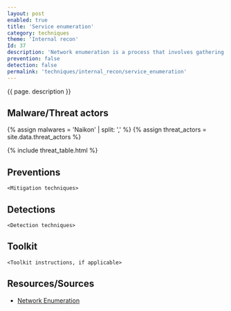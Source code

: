 ```yaml
---
layout: post
enabled: true
title: 'Service enumeration'
category: techniques
theme: 'Internal recon'
Id: 37
description: 'Network enumeration is a process that involves gathering information about a network such as the hosts, connected devices, along with usernames, group information and related data.'
prevention: false
detection: false
permalink: 'techniques/internal_recon/service_enumeration'
---
```

{{ page. description }}

## Malware/Threat actors

<!-- Threat actors table -->
{% assign malwares = 'Naikon' | split: ',' %}
{% assign threat_actors = site.data.threat_actors %}

{% include threat_table.html %}

## Preventions

`<Mitigation techniques>`

## Detections

`<Detection techniques>`

## Toolkit

`<Toolkit instructions, if applicable>`

## Resources/Sources

* [Network Enumeration](https://www.techopedia.com/definition/25405/network-enumeration)
